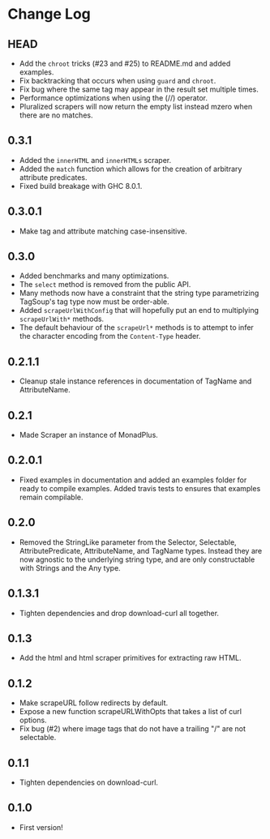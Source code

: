 # Change Log

## HEAD

- Add the `chroot` tricks (#23 and #25) to README.md and added examples.
- Fix backtracking that occurs when using `guard` and `chroot`.
- Fix bug where the same tag may appear in the result set multiple times.
- Performance optimizations when using the (//) operator.
- Pluralized scrapers will now return the empty list instead mzero when there
  are no matches.

## 0.3.1

- Added the `innerHTML` and `innerHTMLs` scraper.
- Added the `match` function which allows for the creation of arbitrary
  attribute predicates.
- Fixed build breakage with GHC 8.0.1.

## 0.3.0.1

- Make tag and attribute matching case-insensitive.

## 0.3.0

- Added benchmarks and many optimizations.
- The `select` method is removed from the public API.
- Many methods now have a constraint that the string type parametrizing
  TagSoup's tag type now must be order-able.
- Added `scrapeUrlWithConfig` that will hopefully put an end to multiplying
  `scrapeUrlWith*` methods.
- The default behaviour of the `scrapeUrl*` methods is to attempt to infer the
  character encoding from the `Content-Type` header.

## 0.2.1.1

- Cleanup stale instance references in documentation of TagName and
  AttributeName.

## 0.2.1

- Made Scraper an instance of MonadPlus.

## 0.2.0.1

- Fixed examples in documentation and added an examples folder for ready to
  compile examples. Added travis tests to ensures that examples remain
  compilable.

## 0.2.0

- Removed the StringLike parameter from the Selector, Selectable,
  AttributePredicate, AttributeName, and TagName types. Instead they are now
  agnostic to the underlying string type, and are only constructable with
  Strings and the Any type.

## 0.1.3.1

- Tighten dependencies and drop download-curl all together.

## 0.1.3

- Add the html and html scraper primitives for extracting raw HTML.

## 0.1.2

- Make scrapeURL follow redirects by default.
- Expose a new function scrapeURLWithOpts that takes a list of curl options.
- Fix bug (#2) where image tags that do not have a trailing "/" are not
  selectable.

## 0.1.1

- Tighten dependencies on download-curl.

## 0.1.0

- First version!

